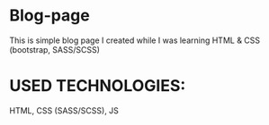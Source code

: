# Blog-page
This is simple blog page I created while I was learning HTML &amp; CSS (bootstrap, SASS/SCSS)

# USED TECHNOLOGIES:
HTML,
CSS (SASS/SCSS),
JS